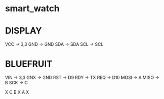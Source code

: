 # smart_watch

# DISPLAY
VCC  -> 3,3
GND  -> GND
SDA  -> SDA
SCL  -> SCL

# BLUEFRUIT
VIN  -> 3,3
GNX  -> GND
RST  -> D9
RDY  -> TX
REQ  -> D10
MOSI -> A
MISO -> B
SCK  -> C

X C B
X A X
